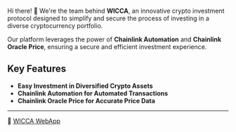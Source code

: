 Hi there! 👋 We're the team behind **WICCA**,
an innovative crypto investment protocol designed to simplify and secure the process of investing in a diverse cryptocurrency portfolio.

Our platform leverages the power of **Chainlink Automation** and **Chainlink Oracle Price**, ensuring a secure and efficient investment experience.

## Key Features

- **Easy Investment in Diversified Crypto Assets**
- **Chainlink Automation for Automated Transactions**
- **Chainlink Oracle Price for Accurate Price Data**

---

🔗 [WICCA WebApp]([http://wicca.com](https://wicca-fi.web.app/))
